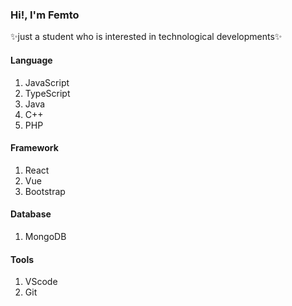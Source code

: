 ### Hi!, I'm Femto
✨just a student who is interested in technological developments✨

#### Language
1. JavaScript<br/>
2. TypeScript<br/>
3. Java<br/>
4. C++<br/>
5. PHP<br/>

#### Framework
1. React<br/>
2. Vue<br/>
3. Bootstrap<br/>

#### Database
1. MongoDB <br/>

#### Tools
1. VScode <br/>
2. Git <br/>

